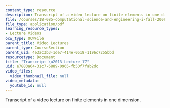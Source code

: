 ```yaml
---
content_type: resource
description: Transcript of a video lecture on finite elements in one dimension.
file: /courses/18-085-computational-science-and-engineering-i-fall-2008/e7883a6431c768890965fb50f7fab2dc_18-085F08-L17.pdf
file_type: application/pdf
learning_resource_types:
- Lecture Videos
ocw_type: OCWFile
parent_title: Video Lectures
parent_type: CourseSection
parent_uid: 4e3ac3b3-1de7-414e-0518-1196c7255bbd
resourcetype: Document
title: "Transcript \u2013 Lecture 17"
uid: e7883a64-31c7-6889-0965-fb50f7fab2dc
video_files:
  video_thumbnail_file: null
video_metadata:
  youtube_id: null
---
```

Transcript of a video lecture on finite elements in one dimension.


